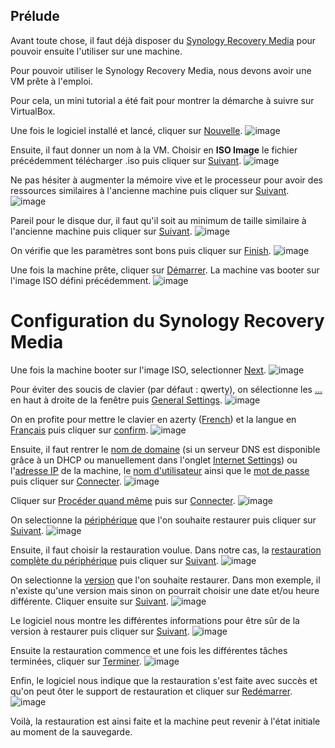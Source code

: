 ## Prélude
Avant toute chose, il faut déjà disposer du [Synology Recovery Media](https://global.synologydownload.com/download/Utility/ActiveBackupRecoveryMediaCreator/2.7.1-2684/Linux/Synology-Recovery-Media-2684%283234%29.iso?model=DS923%2B&bays=4&dsm_version=7.2.2&build_number=72806) pour pouvoir ensuite l'utiliser sur une machine.

Pour pouvoir utiliser le Synology Recovery Media, nous devons avoir une VM prête à l'emploi.

Pour cela, un mini tutorial a été fait pour montrer la démarche à suivre sur VirtualBox.

Une fois le logiciel installé et lancé, cliquer sur <ins>Nouvelle</ins>.
![image](https://github.com/user-attachments/assets/a5a026af-1028-4785-9899-437235e5f906)

Ensuite, il faut donner un nom à la VM. Choisir en **ISO Image** le fichier précédemment télécharger .iso puis cliquer sur <ins>Suivant</ins>.
![image](https://github.com/user-attachments/assets/e5a2fea8-9c75-4e79-a197-bd67244ea47a)

Ne pas hésiter à augmenter la mémoire vive et le processeur pour avoir des ressources similaires à l'ancienne machine puis cliquer sur <ins>Suivant</ins>.
![image](https://github.com/user-attachments/assets/ccbf1a1a-b595-46f9-b5e7-fb77b32c1d74)

Pareil pour le disque dur, il faut qu'il soit au minimum de taille similaire à l'ancienne machine puis cliquer sur <ins>Suivant</ins>.
![image](https://github.com/user-attachments/assets/85a9ab4a-d196-48ab-854a-34ecec054dc6)

On vérifie que les paramètres sont bons puis cliquer sur <ins>Finish</ins>.
![image](https://github.com/user-attachments/assets/d4879f97-2461-4064-bf6a-40c4932f25b9)

Une fois la machine prête, cliquer sur <ins>Démarrer</ins>. La machine vas booter sur l'image ISO défini précédemment.
![image](https://github.com/user-attachments/assets/c39608b0-f814-47b3-8431-f66442bf169d)

# Configuration du Synology Recovery Media

Une fois la machine booter sur l'image ISO, selectionner <ins>Next</ins>.
![image](https://github.com/user-attachments/assets/400afd4f-8e1a-40a4-bce8-902c1e1b4dc0)

Pour éviter des soucis de clavier (par défaut : qwerty), on sélectionne les <ins>...</ins> en haut à droite de la fenêtre puis <ins>General Settings</ins>.
![image](https://github.com/user-attachments/assets/d27ee3ec-5169-4fe8-b5b4-04bc33e221da)

On en profite pour mettre le clavier en azerty (<ins>French</ins>) et la langue en <ins>Français</ins> puis cliquer sur <ins>confirm</ins>.
![image](https://github.com/user-attachments/assets/e0734374-407b-4c88-aa0c-08abc3bfa4e7)

Ensuite, il faut rentrer le <ins>nom de domaine</ins> (si un serveur DNS est disponible grâce à un DHCP ou manuellement dans l'onglet <ins>Internet Settings</ins>) ou l'<ins>adresse IP</ins> de la machine, le <ins>nom d'utilisateur</ins> ainsi que le <ins>mot de passe</ins> puis cliquer sur <ins>Connecter</ins>.
![image](https://github.com/user-attachments/assets/3c8bf3c1-5634-46f4-ac23-198dcd4691a3)

Cliquer sur <ins>Procéder quand même</ins> puis sur <ins>Connecter</ins>.
![image](https://github.com/user-attachments/assets/df455233-45d4-4c10-a4a7-e4c5cb422093)

On selectionne la <ins>périphérique</ins> que l'on souhaite restaurer puis cliquer sur <ins>Suivant</ins>.
![image](https://github.com/user-attachments/assets/8c6490ad-62c6-4cf0-bf1c-4b646a51239b)

Ensuite, il faut choisir la restauration voulue. Dans notre cas, la <ins>restauration complète du périphérique</ins> puis cliquer sur <ins>Suivant</ins>.
![image](https://github.com/user-attachments/assets/b1738a4c-b9a6-4728-af3d-36aa18579e95)

On selectionne la <ins>version</ins> que l'on souhaite restaurer. Dans mon exemple, il n'existe qu'une version mais sinon on pourrait choisir une date et/ou heure différente. Cliquer ensuite sur <ins>Suivant</ins>.
![image](https://github.com/user-attachments/assets/d934a22c-bdb6-4cb8-9442-8c111c968e24)

Le logiciel nous montre les différentes informations pour être sûr de la version à restaurer puis cliquer sur <ins>Suivant</ins>.
![image](https://github.com/user-attachments/assets/94bbb148-4954-4d80-9212-3d3fec985cb4)

Ensuite la restauration commence et une fois les différentes tâches terminées, cliquer sur <ins>Terminer</ins>.
![image](https://github.com/user-attachments/assets/d41f6534-0eb7-4fa9-b5ca-f0a0a2b474d9)

Enfin, le logiciel nous indique que la restauration s'est faite avec succès et qu'on peut ôter le support de restauration et cliquer sur <ins>Redémarrer</ins>.
![image](https://github.com/user-attachments/assets/21da86b4-22b2-43e0-9298-874be32520e8)

Voilà, la restauration est ainsi faite et la machine peut revenir à l'état initiale au moment de la sauvegarde.
